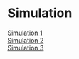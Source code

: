 
<!DOCTYPE html>
<html lang="en">
<head>
  <meta charset="utf-8">
  <title>simulation</title>
  <h1>Simulation</h1>
  <a href="https://omkar1610.github.io/COVID-19/CanvasProject/Sim%201/index_sim1.html">Simulation 1</a><br>
  <a href="https://omkar1610.github.io/COVID-19/CanvasProject/Sim%202/index_sim2.html">Simulation 2</a><br>
  <a href="https://omkar1610.github.io/COVID-19/CanvasProject/Sim%203/index_sim3.html">Simulation 3</a><br>

</head>


</html>
